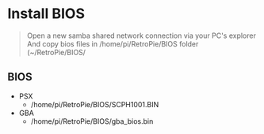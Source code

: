 # Install BIOS

> Open a new samba shared network connection via your PC's explorer<br>
> And copy bios files in /home/pi/RetroPie/BIOS folder (~/RetroPie/BIOS/

## BIOS

- PSX
  - /home/pi/RetroPie/BIOS/SCPH1001.BIN
- GBA
  - /home/pi/RetroPie/BIOS/gba_bios.bin


